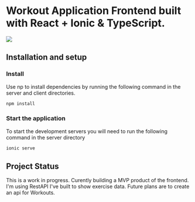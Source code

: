 # Workout Application Frontend built with React + Ionic & TypeScript.

[![](https://www.repostatus.org/badges/latest/active.svg)](https://www.repostatus.org/#active)

## Installation and setup

### Install

Use np to install dependencies by running the following command in the server and client directories.

```bash
npm install
```

### Start the application

To start the development servers you will need to run the following command in the server directory

```bash
ionic serve
```
## Project Status

This is a work in progress. Curently building a MVP product of the frontend. I'm using RestAPI I've built to show exercise data. Future plans are to create an api for Workouts.
